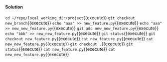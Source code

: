 #### Solution


`cd ~/repo/local_working_dir/project`{{execute}}
`git checkout new_branch`{{execute}}
`echo "aaa" >> new_feature.py`{{execute}}
`echo "aaa" >> new_new_feature.py`{{execute}}
`git add new_new_feature.py`{{execute}}
`echo "bbb" >> new_new_feature.py`{{execute}}
`git status`{{execute}}
`git checkout new_feature.py`{{execute}}
`cat new_feature.py`{{execute}}
`cat new_new_feature.py`{{execute}}
`git checkout .`{{execute}}
`git status`{{execute}}
`cat new_feature.py`{{execute}}
`cat new_new_feature.py`{{execute}}
